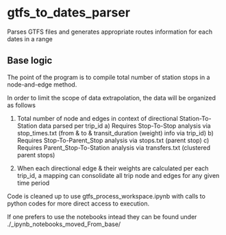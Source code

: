 # gtfs_to_dates_parser
Parses GTFS files and generates appropriate routes information for each dates in a range


## Base logic
The point of the program is to compile total number of station stops in a node-and-edge method.

In order to limit the scope of data extrapolation, the data will be organized as follows


1) Total number of node and edges in context of directional Station-To-Station data parsed per trip_id
    a) Requires Stop-To-Stop analysis via stop_times.txt (from & to & transit_duration (weight) info via trip_id)
    b) Requires Stop-To-Parent_Stop analysis via stops.txt (parent stop)
    c) Requires Parent_Stop-To-Station analysis via transfers.txt (clustered parent stops)

2) When each directional edge & their weights are calculated per each trip_id, a mapping can consolidate all trip node and edges for any given time period


Code is cleaned up to use gtfs_process_workspace.ipynb with calls to python codes for more direct access to execution.

If one prefers to use the notebooks intead they can be found under ./_ipynb_notebooks_moved_From_base/